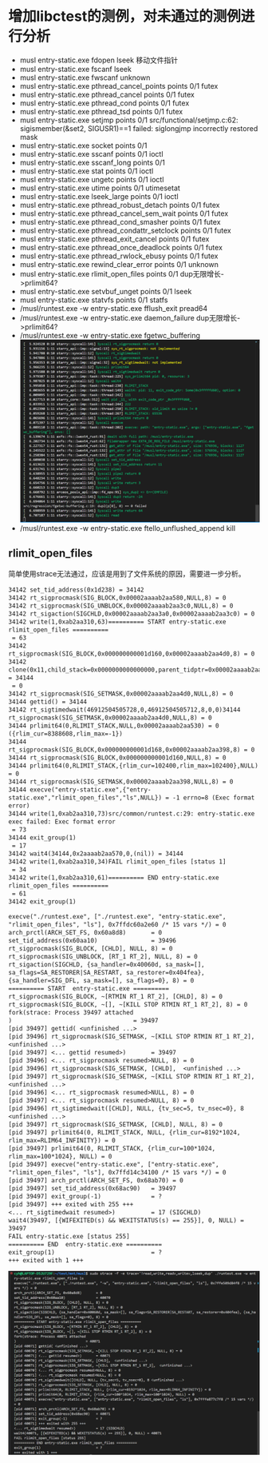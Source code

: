 # 增加libctest的测例，对未通过的测例进行分析

- musl entry-static.exe fdopen lseek 移动文件指针
- musl entry-static.exe fscanf lseek
- musl entry-static.exe fwscanf unknown
- musl entry-static.exe pthread_cancel_points points 0/1 futex
- musl entry-static.exe pthread_cancel points 0/1 futex
- musl entry-static.exe pthread_cond points 0/1 futex
- musl entry-static.exe pthread_tsd points 0/1 futex
- musl entry-static.exe setjmp points 0/1 src/functional/setjmp.c:62: sigismember(&set2, SIGUSR1)==1 failed: siglongjmp incorrectly restored mask
- musl entry-static.exe socket points 0/1
- musl entry-static.exe sscanf points 0/1 ioctl
- musl entry-static.exe sscanf_long points 0/1
- musl entry-static.exe stat points 0/1 ioctl
- musl entry-static.exe ungetc points 0/1 ioctl
- musl entry-static.exe utime points 0/1 utimesetat
- musl entry-static.exe lseek_large points 0/1 ioctl
- musl entry-static.exe pthread_robust_detach points 0/1 futex
- musl entry-static.exe pthread_cancel_sem_wait points 0/1 futex
- musl entry-static.exe pthread_cond_smasher points 0/1 futex
- musl entry-static.exe pthread_condattr_setclock points 0/1 futex
- musl entry-static.exe pthread_exit_cancel points 0/1 futex
- musl entry-static.exe pthread_once_deadlock points 0/1 futex
- musl entry-static.exe pthread_rwlock_ebusy points 0/1 futex
- musl entry-static.exe rewind_clear_error points 0/1 unknown
- musl entry-static.exe rlimit_open_files points 0/1 dup无限增长->prlimit64? 
- musl entry-static.exe setvbuf_unget points 0/1 lseek
- musl entry-static.exe statvfs points 0/1 statfs 
- /musl/runtest.exe -w entry-static.exe fflush_exit pread64
- /musl/runtest.exe -w entry-static.exe daemon_failure dup无限增长->prlimit64? 
- /musl/runtest.exe -w entry-static.exe fgetwc_buffering
![alt text](image-14.png)
- /musl/runtest.exe -w entry-static.exe ftello_unflushed_append kill

## rlimit_open_files

简单使用strace无法通过，应该是用到了文件系统的原因，需要进一步分析。

```shell
34142 set_tid_address(0x1d238) = 34142
34142 rt_sigprocmask(SIG_BLOCK,0x00002aaaab2aa580,NULL,8) = 0
34142 rt_sigprocmask(SIG_UNBLOCK,0x00002aaaab2aa3c0,NULL,8) = 0
34142 rt_sigaction(SIGCHLD,0x00002aaaab2aa3a0,0x00002aaaab2aa3c0) = 0
34142 write(1,0xab2aa310,63)========== START entry-static.exe rlimit_open_files ==========
 = 63
34142 rt_sigprocmask(SIG_BLOCK,0x000000000001d160,0x00002aaaab2aa4d0,8) = 0
34142 clone(0x11,child_stack=0x0000000000000000,parent_tidptr=0x00002aaaab2aa4d0,tls=0x0000000000000008,child_tidptr=0x0000000000000000) = 34144
 = 0
34142 rt_sigprocmask(SIG_SETMASK,0x00002aaaab2aa4d0,NULL,8) = 0
34144 gettid() = 34144
34142 rt_sigtimedwait(46912504505728,0,46912504505712,8,0,0)34144 rt_sigprocmask(SIG_SETMASK,0x00002aaaab2aa4d0,NULL,8) = 0
34144 prlimit64(0,RLIMIT_STACK,NULL,0x00002aaaab2aa530) = 0 ({rlim_cur=8388608,rlim_max=-1})
34144 rt_sigprocmask(SIG_BLOCK,0x000000000001d168,0x00002aaaab2aa398,8) = 0
34144 rt_sigprocmask(SIG_BLOCK,0x000000000001d160,NULL,8) = 0
34144 prlimit64(0,RLIMIT_STACK,{rlim_cur=102400,rlim_max=102400},NULL) = 0
34144 rt_sigprocmask(SIG_SETMASK,0x00002aaaab2aa398,NULL,8) = 0
34144 execve("entry-static.exe",{"entry-static.exe","rlimit_open_files","ls",NULL}) = -1 errno=8 (Exec format error)
34144 write(1,0xab2aa310,73)src/common/runtest.c:29: entry-static.exe exec failed: Exec format error
 = 73
34144 exit_group(1)
 = 17
34142 wait4(34144,0x2aaaab2aa570,0,(nil)) = 34144
34142 write(1,0xab2aa310,34)FAIL rlimit_open_files [status 1]
 = 34
34142 write(1,0xab2aa310,61)========== END entry-static.exe rlimit_open_files ==========
 = 61
34142 exit_group(1)
```

```shell
execve("./runtest.exe", ["./runtest.exe", "entry-static.exe", "rlimit_open_files", "ls"], 0x7ffdc60a2e60 /* 15 vars */) = 0
arch_prctl(ARCH_SET_FS, 0x60a8d8)       = 0
set_tid_address(0x60aa10)               = 39496
rt_sigprocmask(SIG_BLOCK, [CHLD], NULL, 8) = 0
rt_sigprocmask(SIG_UNBLOCK, [RT_1 RT_2], NULL, 8) = 0
rt_sigaction(SIGCHLD, {sa_handler=0x40060d, sa_mask=[], sa_flags=SA_RESTORER|SA_RESTART, sa_restorer=0x404fea}, {sa_handler=SIG_DFL, sa_mask=[], sa_flags=0}, 8) = 0
========== START  entry-static.exe ==========
rt_sigprocmask(SIG_BLOCK, ~[RTMIN RT_1 RT_2], [CHLD], 8) = 0
rt_sigprocmask(SIG_BLOCK, ~[], ~[KILL STOP RTMIN RT_1 RT_2], 8) = 0
fork(strace: Process 39497 attached
)                                  = 39497
[pid 39497] gettid( <unfinished ...>
[pid 39496] rt_sigprocmask(SIG_SETMASK, ~[KILL STOP RTMIN RT_1 RT_2],  <unfinished ...>
[pid 39497] <... gettid resumed>)       = 39497
[pid 39496] <... rt_sigprocmask resumed>NULL, 8) = 0
[pid 39496] rt_sigprocmask(SIG_SETMASK, [CHLD],  <unfinished ...>
[pid 39497] rt_sigprocmask(SIG_SETMASK, ~[KILL STOP RTMIN RT_1 RT_2],  <unfinished ...>
[pid 39496] <... rt_sigprocmask resumed>NULL, 8) = 0
[pid 39497] <... rt_sigprocmask resumed>NULL, 8) = 0
[pid 39496] rt_sigtimedwait([CHLD], NULL, {tv_sec=5, tv_nsec=0}, 8 <unfinished ...>
[pid 39497] rt_sigprocmask(SIG_SETMASK, [CHLD], NULL, 8) = 0
[pid 39497] prlimit64(0, RLIMIT_STACK, NULL, {rlim_cur=8192*1024, rlim_max=RLIM64_INFINITY}) = 0
[pid 39497] prlimit64(0, RLIMIT_STACK, {rlim_cur=100*1024, rlim_max=100*1024}, NULL) = 0
[pid 39497] execve("entry-static.exe", ["entry-static.exe", "rlimit_open_files", "ls"], 0x7ffd14c34100 /* 15 vars */) = 0
[pid 39497] arch_prctl(ARCH_SET_FS, 0x68ab70) = 0
[pid 39497] set_tid_address(0x68ac90)   = 39497
[pid 39497] exit_group(-1)              = ?
[pid 39497] +++ exited with 255 +++
<... rt_sigtimedwait resumed>)          = 17 (SIGCHLD)
wait4(39497, [{WIFEXITED(s) && WEXITSTATUS(s) == 255}], 0, NULL) = 39497
FAIL entry-static.exe [status 255]
========== END  entry-static.exe ==========
exit_group(1)                           = ?
+++ exited with 1 +++
```

![alt text](image-15.png)